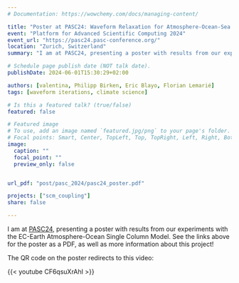 ```yaml
---
# Documentation: https://wowchemy.com/docs/managing-content/

title: "Poster at PASC24: Waveform Relaxation for Atmosphere-Ocean-Sea Ice Coupling"
event: "Platform for Advanced Scientific Computing 2024"
event_url: "https://pasc24.pasc-conference.org/"
location: "Zurich, Switzerland"
summary: "I am at PASC24, presenting a poster with results from our experiments with the EC-Earth Atmosphere-Ocean Single Column Model. For more information, click here."

# Schedule page publish date (NOT talk date).
publishDate: 2024-06-01T15:30:29+02:00

authors: [valentina, Philipp Birken, Eric Blayo, Florian Lemarié]
tags: [waveform iterations, climate science]

# Is this a featured talk? (true/false)
featured: false

# Featured image
# To use, add an image named `featured.jpg/png` to your page's folder. 
# Focal points: Smart, Center, TopLeft, Top, TopRight, Left, Right, BottomLeft, Bottom, BottomRight.
image:
  caption: ""
  focal_point: ""
  preview_only: false


url_pdf: "post/pasc_2024/pasc24_poster.pdf"

projects: ["scm_coupling"]
share: false

---
```

I am at [PASC24](https://pasc24.pasc-conference.org/), presenting a poster with results from our experiments with the EC-Earth Atmosphere-Ocean Single Column Model.
See the links above for the poster as a PDF, as well as more information about this project!

The QR code on the poster redirects to this video:

{{< youtube CF6qsuXrAhI >}}
